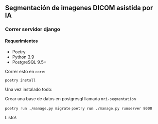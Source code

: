 ## Segmentación de imagenes DICOM asistida por IA

### Correr servidor django

#### Requerimientos

- Poetry
- Python 3.9
- PostgreSQL 9.5+

Correr esto en `core`:

`poetry install`

Una vez instalado todo:

Crear una base de datos en postgresql llamada `mri-segmentation`

`poetry run ./manage.py migrate`
`poetry run ./manage.py runserver 8000`

Listo!.
